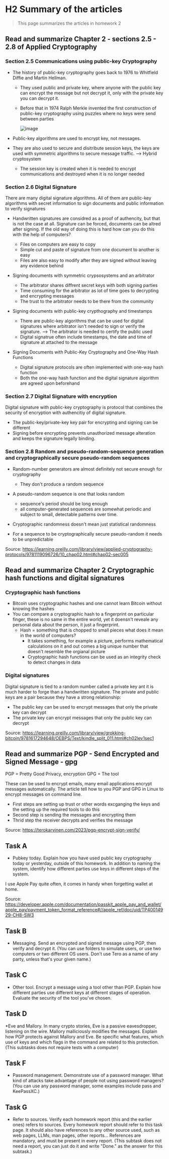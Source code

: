 # H2 Summary of the articles 

>This page summarizes the articles in homework 2

## Read and summarize Chapter 2 - sections 2.5 - 2.8 of Applied Cryptography

### Section 2.5 Communications using public-key Cryptography

* The history of public-key cryptography goes back to 1976 to Whitfield Diffie and Martin Hellman.
  * They used public and private key, where anyone with the public key can encrypt the message but not decrypt it, only with the private key you can decrypt it.
  * Before that in 1974 Ralph Merkle invented the first construction of public-key cryptography using puzzles where no keys were send between parties
    
    ![image](https://github.com/user-attachments/assets/ca8c20af-b2a7-4d6b-8b1b-d1082cc2a88e)

* Public-key algorithms are used to encrypt key, not messages.
* They are also used to secure and disitribute session keys, the keys are used with symmetric algorithms to secure message traffic.
   --> Hybrid cryptosystem
    * The session key is created when it is needed to encrypt communications and destroyed when it is no longer needed

### Section 2.6 Digital Signature

There are many digital signature algorithms. All of them are public-key algorithms with secret information to sign documents and public information to verify signatures

* Handwritten signatures are considred as a proof of authencity, but that is not the case at all. Signature can be forced, documents can be altred after signing. If the old way of doing this is hard how can you do this with the help of computers?
  * Files on computers are easy to copy
  * Simple cut and paste of signature from one document to another is easy
  * Files are also easy to modify after they are signed without leaving any evidence behind
 
* Signing documents with symmetric crypsosystems and an arbitrator
    * The arbitrator shares diffrent secret keys with both signing parties
    * Time consuming for the arbitrator as lot of time goes to decrypting and encrypting messages
    * The trust to the arbitrator needs to be there from the community
          
* Signing documents with public-key crypthography and timestamps
  * There are public-key algorithms that can be used for digital signatures where arbitrator isn't needed to sign or   verify the signature. --> The arbitrator is needed to certify the public used 
   * Digital signatrue often include timestamps, the date and time of signature at attached to the message
       
* Signing Documents with Public-Key Cryptography and One-Way Hash Functions
  *  Digital signature protocols are often implemented with one-way hash function
  *  Both the one-way hash function and the digital signature algorithm are agreed upon beforehand
 
### Section 2.7 Digital Signature with encryption

Digital signature with public-key cryptography is protocol that combines the security of encryption with authencitiy of digital signature. 

* The public-key/private-key key pair for encrypting and signing can be different
* Signing before encrypting prevents unauthorized message alteration and keeps the signature legally binding.
  
### Section 2.8 Random and pseudo-random-sequence generation and cryptographically secure pseudo-random sequences

* Random-number generators are almost definitely not secure enough for cryptography
  * They don't produce a random sequence

* A pseudo-random sequence is one that looks random
  * sequence's period should be long enough
  * all computer-generated sequences are somewhat periodic and subject to small, detectable patterns over time.

*  Cryptographic randomness doesn't mean just statistical randomness
  * For a sequence to be cryptographically secure pseudo-random it needs to be unpredictable

Source: https://learning.oreilly.com/library/view/applied-cryptography-protocols/9781119096726/10_chap02.html#chap02-sec005

## Read and summarize Chapter 2 Cryptographic hash functions and digital signatures

### Cryptographic hash functions
* Bitcoin uses cryptographic hashes and one cannot learn Bitcoin without knowing the hashes
* You can compare a cryptographic hash to a fingerprint on particular finger, these is no same in the entire world, yet it doensn't reveale any personal data about the person, it just a fingerprint.
  * Hash = something that is chopped to small pieces what does it mean in the world of computers?
    * It takes something, for example a picture, performs mathematical calculations on it and out comes a big unique number that doesn't resemble the orgianal picture
    * Cryptographic hash functions can be used as an integrity check to detect changes in data
      
### Digital signatures

Digital signature is tied to a random number called a private key ant it is much harder to forge than a handwritten signature.
The private and public keys are a pair because they have a strong relationship: 
* The public key can be used to encrypt messages that only the private key can decrypt
* The private key can encrypt messages that only the public key can decrypt

Source: https://learning.oreilly.com/library/view/grokking-bitcoin/9781617294648/OEBPS/Text/kindle_split_011.html#ch02lev1sec1

## Read and summarize PGP - Send Encrypted and Signed Message - gpg

PGP = Pretty Good Privacy, encryption
GPG = The tool 

These can be used to encrypt emails, many email applications encrypt messages automatically.
The article tell how to you PGP and GPG in Linux to encrypt messages on command line. 

* First steps are setting up trust or other words excganging the keys and the setting up the required tools to do this
* Second step is sending the messages and encrypting them
* Thrid step the receiver decrypts and verifies the message 

Source: https://terokarvinen.com/2023/pgp-encrypt-sign-verify/

## Task A

* Pubkey today. Explain how you have used public key cryptography today or yesterday, outside of this homework. In addition to naming the system, identify how different parties use keys in different steps of the system.

I use Apple Pay quite often, it comes in handy when forgetting wallet at home. 


Source: https://developer.apple.com/documentation/passkit_apple_pay_and_wallet/apple_pay/payment_token_format_reference#//apple_ref/doc/uid/TP40014929-CH8-SW3
 
## Task B

* Messaging. Send an encrypted and signed message using PGP, then verify and decrypt it. (You can use folders to simulate users, or use two computers or two different OS users. Don't use Tero as a name of any party, unless that's your given name.)

## Task C

* Other tool. Encrypt a message using a tool other than PGP. Explain how different parties use different keys at different stages of operation. Evaluate the security of the tool you've chosen.

## Task D

*Eve and Mallory. In many crypto stories, Eve is a passive eavesdropper, listening on the wire. Mallory malliciously modifies the messages. Explain how PGP protects against Mallory and Eve. Be specific what features, which use of keys and which flags in the command are related to this protection. (This subtasks does not require tests with a computer)

 ## Task F
 
 * Password management. Demonstrate use of a password manager. What kind of attacks take advantage of people not using password managers? (You can use any password manager, some examples include pass and KeePassXC.)

 ## Task G
 
 * Refer to sources. Verify each homework report (this and the earlier ones) refers to sources. Every homework report should refer to this task page. It should also have references to any other source used, such as web pages, LLMs, man pages, other reports... References are mandatory, and must be present in every report. (This subtask does not need a report, you can just do it and write "Done." as the answer for this subtask.)


